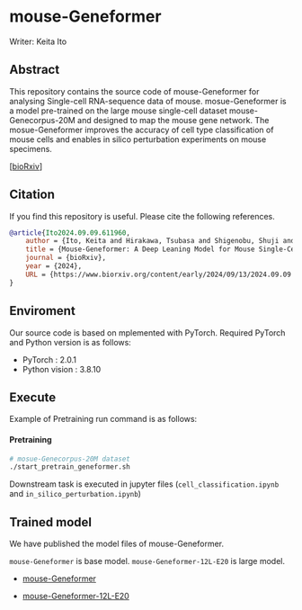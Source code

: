 # mouse-Geneformer

Writer: Keita Ito

## Abstract 
This repository contains the source code of mouse-Geneformer for analysing Single-cell RNA-sequence data of mouse. mosue-Geneformer is a model pre-trained on the large mouse single-cell dataset mouse-Genecorpus-20M and designed to map the mouse gene network. The mosue-Geneformer improves the accuracy of cell type classification of mouse cells and enables in silico perturbation experiments on mouse specimens.

<!-- PLOS Genetics の URL を載せる-->
<!-- [[PLOS Genetics](hhttps://journals.plos.org/plosgenetics/...)]-->

<!--bioRxiv の URL を載せる -->
[[bioRxiv](https://www.biorxiv.org/content/10.1101/2024.09.09.611960v1)]

## Citation
If you find this repository is useful. Please cite the following references.

<!-- PLOS Genetics の bibtex を載せる -->

<!--bioRxiv の bibtex を載せる -->
```bibtex 
@article{Ito2024.09.09.611960,
	author = {Ito, Keita and Hirakawa, Tsubasa and Shigenobu, Shuji and Fujiyoshi, Hironobu and Yamashita, Takayoshi},
    title = {Mouse-Geneformer: A Deep Leaning Model for Mouse Single-Cell Transcriptome and Its Cross-Species Utility},
    journal = {bioRxiv},
    year = {2024},
    URL = {https://www.biorxiv.org/content/early/2024/09/13/2024.09.09.611960}
}
```
## Enviroment
Our source code is based on mplemented with PyTorch. 
Required PyTorch and Python version is as follows:
- PyTorch : 2.0.1
- Python vision : 3.8.10

## Execute
Example of Pretraining run command is as follows:

#### Pretraining
```bash
# mosue-Genecorpus-20M dataset
./start_pretrain_geneformer.sh
```
Downstream task is executed in jupyter files (`cell_classification.ipynb` and `in_silico_perturbation.ipynb`)

## Trained model
We have published the model files of mouse-Geneformer.

 `mouse-Geneformer` is base model. `mouse-Geneformer-12L-E20` is large model.

<!-- mouse-Geneformer の事前学習済みモデルの google drive の URL を載せる-->
- [mouse-Geneformer](https://drive.google.com/file/d/1gM3gcc3DlNGt5bAcqHbeRxtdMktGeDEg/view?usp=sharing)
<!-- mouse-Geneformer-L12-E20 の事前学習済みモデルの google drive の URL を載せる-->
- [mouse-Geneformer-12L-E20](https://drive.google.com/file/d/1xKMyFA4JJeRigcJPsU2XNyxEW25Q247u/view?usp=sharing)